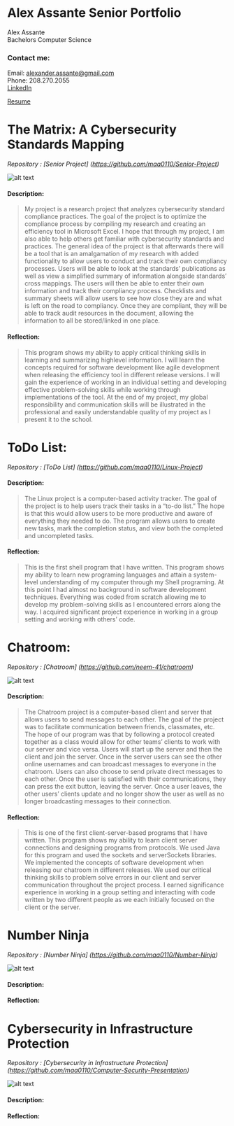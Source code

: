 # Alex Assante Senior Portfolio

 Alex Assante <br />
 Bachelors Computer Science <br />
 
 ### **Contact me:**
 Email: alexander.assante@gmail.com <br />
 Phone: 208.270.2055 <br />
 [LinkedIn](https://www.linkedin.com/in/alex-assante-6a4977183/)
 
 [Resume](https://github.com/maa0110/Portfolio/blob/main/Resume.pdf)

# The Matrix: A Cybersecurity Standards Mapping

*Repository : [Senior Project] (https://github.com/maa0110/Senior-Project)*

![alt text]()

####  **Description:**

> My project is a research project that analyzes cybersecurity standard compliance practices. The
goal of the project is to optimize the compliance process by compiling my research and creating
an efficiency tool in Microsoft Excel. I hope that through my project, I am also able to help
others get familiar with cybersecurity standards and practices. The general idea of the project
is that afterwards there will be a tool that is an amalgamation of my research with added
functionality to allow users to conduct and track their own compliancy processes. Users will be
able to look at the standards’ publications as well as view a simplified summary of information
alongside standards’ cross mappings. The users will then be able to enter their own
information and track their compliancy process. Checklists and summary sheets will allow users
to see how close they are and what is left on the road to compliancy. Once they are compliant,
they will be able to track audit resources in the document, allowing the information to all be
stored/linked in one place.

#### **Reflection:**

> This program shows my ability to apply critical thinking skills in learning and summarizing highlevel
information. I will learn the concepts required for software development like agile
development when releasing the efficiency tool in different release versions. I will gain the
experience of working in an individual setting and developing effective problem-solving skills
while working through implementations of the tool. At the end of my project, my global
responsibility and communication skills will be illustrated in the professional and easily
understandable quality of my project as I present it to the school.

# ToDo List:

*Repository : [ToDo List] (https://github.com/maa0110/Linux-Project)*

####  **Description:**

>The Linux project is a computer-based activity tracker. The goal of the project is to help users
track their tasks in a “to-do list.” The hope is that this would allow users to be more productive
and aware of everything they needed to do. The program allows users to create new tasks,
mark the completion status, and view both the completed and uncompleted tasks.

#### **Reflection:**

>This is the first shell program that I have written. This program shows my ability to learn new
programing languages and attain a system-level understanding of my computer through my
Shell programing. At this point I had almost no background in software development
techniques. Everything was coded from scratch allowing me to develop my problem-solving
skills as I encountered errors along the way. I acquired significant project experience in working
in a group setting and working with others’ code.

# Chatroom:

*Repository : [Chatroom] (https://github.com/neem-41/chatroom)*

![alt text]()

####  **Description:**

>The Chatroom project is a computer-based client and server that allows users to send messages
to each other. The goal of the project was to facilitate communication between friends,
classmates, etc. The hope of our program was that by following a protocol created together as
a class would allow for other teams’ clients to work with our server and vice versa. Users will
start up the server and then the client and join the server. Once in the server users can see the
other online usernames and can broadcast messages to everyone in the chatroom. Users can
also choose to send private direct messages to each other. Once the user is satisfied with their
communications, they can press the exit button, leaving the server. Once a user leaves, the
other users’ clients update and no longer show the user as well as no longer broadcasting
messages to their connection.

#### **Reflection:**

>This is one of the first client-server-based programs that I have written. This program shows my
ability to learn client server connections and designing programs from protocols. We used Java
for this program and used the sockets and serverSockets libraries. We implemented the
concepts of software development when releasing our chatroom in different releases. We used
our critical thinking skills to problem solve errors in our client and server communication
throughout the project process. I earned significance experience in working in a group setting
and interacting with code written by two different people as we each initially focused on the
client or the server.

# Number Ninja

*Repository : [Number Ninja] (https://github.com/maa0110/Number-Ninja)*

![alt text]()

####  **Description:**



#### **Reflection:**



# Cybersecurity in Infrastructure Protection

*Repository : [Cybersecurity in Infrastructure Protection] (https://github.com/maa0110/Computer-Security-Presentation)*

![alt text]()

####  **Description:**



#### **Reflection:**


